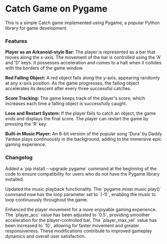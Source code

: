 <h1>Catch Game on Pygame</h1>
<p>This is a simple Catch game implemented using Pygame, a popular Python library for game development.</p>

<h3>Features</h3>

<p><b>Player as an Arkanoid-style Bar:</b> The player is represented as a bar that moves along the x-axis. The movement of the bar is controlled using the 'A' and 'D' keys. It possesses acceleration and comes to a halt when it collides with the borders of the game window.</p>

<p><b>Red Falling Object:</b> A red object falls along the y-axis, appearing randomly at any x-axis position. As the game progresses, the falling object accelerates its descent after every three successful catches.</p>

<p><b>Score Tracking:</b> The game keeps track of the player's score, which increases each time a falling object is successfully caught.</p>

<p><b>Lose and Restart System:</b> If the player fails to catch an object, the game ends and displays the final score. The player can restart the game by pressing the 'R' key.</p>

<p><b>Built-in Music Player:</b> An 8-bit version of the popular song 'Dura' by Daddy Yankee plays continuously in the background, adding to the immersive epic gaming experience.</p>

<h3>Changelog</h3>
<p>Added a `pip install --upgrade pygame` command at the beginning of the code to ensure compatibility for users who do not have the Pygame library installed.</p>
<p>Updated the music playback functionality. The `pygame.mixer.music.play()` command now has the loop parameter set to `(-1)`, enabling the music to loop continuously throughout the game.</p>
<p>Enhanced the player movement for a more enjoyable gaming experience. The `player_acc` value has been adjusted to `0.5`, providing smoother acceleration for the player-controlled bar. The `player_max_vel` value has been increased to `10`, allowing for faster movement and greater responsiveness. These modifications contribute to improved gameplay dynamics and overall user satisfaction.</p>
